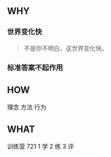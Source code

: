 ## WHY
### 世界变化快
>不是你不明白，这世界变化快。

### 标准答案不起作用
### 

## HOW
理念
方法
行为

## WHAT
训练营
721
1  学 2 练 3 评

